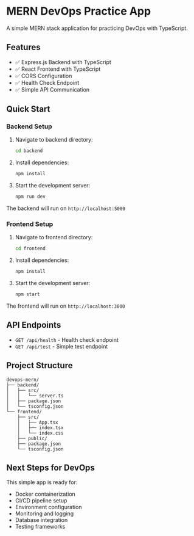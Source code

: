 # MERN DevOps Practice App

A simple MERN stack application for practicing DevOps with TypeScript.

## Features

- ✅ Express.js Backend with TypeScript
- ✅ React Frontend with TypeScript  
- ✅ CORS Configuration
- ✅ Health Check Endpoint
- ✅ Simple API Communication

## Quick Start

### Backend Setup

1. Navigate to backend directory:
   ```bash
   cd backend
   ```

2. Install dependencies:
   ```bash
   npm install
   ```

3. Start the development server:
   ```bash
   npm run dev
   ```

The backend will run on `http://localhost:5000`

### Frontend Setup

1. Navigate to frontend directory:
   ```bash
   cd frontend
   ```

2. Install dependencies:
   ```bash
   npm install
   ```

3. Start the development server:
   ```bash
   npm start
   ```

The frontend will run on `http://localhost:3000`

## API Endpoints

- `GET /api/health` - Health check endpoint
- `GET /api/test` - Simple test endpoint

## Project Structure

```
devops-mern/
├── backend/
│   ├── src/
│   │   └── server.ts
│   ├── package.json
│   └── tsconfig.json
└── frontend/
    ├── src/
    │   ├── App.tsx
    │   ├── index.tsx
    │   └── index.css
    ├── public/
    ├── package.json
    └── tsconfig.json
```

## Next Steps for DevOps

This simple app is ready for:
- Docker containerization
- CI/CD pipeline setup
- Environment configuration
- Monitoring and logging
- Database integration
- Testing frameworks
